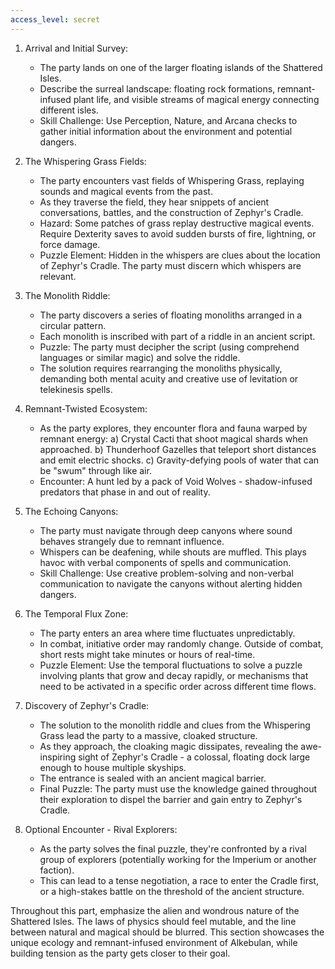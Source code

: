 ```yaml
---
access_level: secret
---
```


1. Arrival and Initial Survey:
   - The party lands on one of the larger floating islands of the Shattered Isles.
   - Describe the surreal landscape: floating rock formations, remnant-infused plant life, and visible streams of magical energy connecting different isles.
   - Skill Challenge: Use Perception, Nature, and Arcana checks to gather initial information about the environment and potential dangers.

2. The Whispering Grass Fields:
   - The party encounters vast fields of Whispering Grass, replaying sounds and magical events from the past.
   - As they traverse the field, they hear snippets of ancient conversations, battles, and the construction of Zephyr's Cradle.
   - Hazard: Some patches of grass replay destructive magical events. Require Dexterity saves to avoid sudden bursts of fire, lightning, or force damage.
   - Puzzle Element: Hidden in the whispers are clues about the location of Zephyr's Cradle. The party must discern which whispers are relevant.

3. The Monolith Riddle:
   - The party discovers a series of floating monoliths arranged in a circular pattern.
   - Each monolith is inscribed with part of a riddle in an ancient script.
   - Puzzle: The party must decipher the script (using comprehend languages or similar magic) and solve the riddle.
   - The solution requires rearranging the monoliths physically, demanding both mental acuity and creative use of levitation or telekinesis spells.

4. Remnant-Twisted Ecosystem:
   - As the party explores, they encounter flora and fauna warped by remnant energy:
     a) Crystal Cacti that shoot magical shards when approached.
     b) Thunderhoof Gazelles that teleport short distances and emit electric shocks.
     c) Gravity-defying pools of water that can be "swum" through like air.
   - Encounter: A hunt led by a pack of Void Wolves - shadow-infused predators that phase in and out of reality.

5. The Echoing Canyons:
   - The party must navigate through deep canyons where sound behaves strangely due to remnant influence.
   - Whispers can be deafening, while shouts are muffled. This plays havoc with verbal components of spells and communication.
   - Skill Challenge: Use creative problem-solving and non-verbal communication to navigate the canyons without alerting hidden dangers.

6. The Temporal Flux Zone:
   - The party enters an area where time fluctuates unpredictably.
   - In combat, initiative order may randomly change. Outside of combat, short rests might take minutes or hours of real-time.
   - Puzzle Element: Use the temporal fluctuations to solve a puzzle involving plants that grow and decay rapidly, or mechanisms that need to be activated in a specific order across different time flows.

7. Discovery of Zephyr's Cradle:
   - The solution to the monolith riddle and clues from the Whispering Grass lead the party to a massive, cloaked structure.
   - As they approach, the cloaking magic dissipates, revealing the awe-inspiring sight of Zephyr's Cradle - a colossal, floating dock large enough to house multiple skyships.
   - The entrance is sealed with an ancient magical barrier.
   - Final Puzzle: The party must use the knowledge gained throughout their exploration to dispel the barrier and gain entry to Zephyr's Cradle.

8. Optional Encounter - Rival Explorers:
   - As the party solves the final puzzle, they're confronted by a rival group of explorers (potentially working for the Imperium or another faction).
   - This can lead to a tense negotiation, a race to enter the Cradle first, or a high-stakes battle on the threshold of the ancient structure.

Throughout this part, emphasize the alien and wondrous nature of the Shattered Isles. The laws of physics should feel mutable, and the line between natural and magical should be blurred. This section showcases the unique ecology and remnant-infused environment of Alkebulan, while building tension as the party gets closer to their goal.
